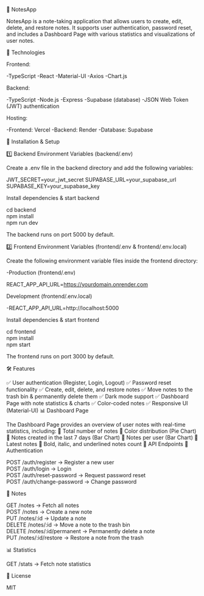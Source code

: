 📒 NotesApp

NotesApp is a note-taking application that allows users to create, edit, delete, and restore notes. It supports user authentication, password reset, and includes a Dashboard Page with various statistics and visualizations of user notes.

🚀 Technologies

Frontend:

-TypeScript
-React
-Material-UI
-Axios
-Chart.js

Backend:

-TypeScript
-Node.js
-Express
-Supabase (database)
-JSON Web Token (JWT) authentication

Hosting:

-Frontend: Vercel
-Backend: Render
-Database: Supabase

🔧 Installation & Setup

1️⃣ Backend
Environment Variables (backend/.env)

Create a .env file in the backend directory and add the following variables:

JWT_SECRET=your_jwt_secret
SUPABASE_URL=your_supabase_url
SUPABASE_KEY=your_supabase_key

Install dependencies & start backend

cd backend  
npm install  
npm run dev  

The backend runs on port 5000 by default.

2️⃣ Frontend
Environment Variables (frontend/.env & frontend/.env.local)

Create the following environment variable files inside the frontend directory:

-Production (frontend/.env)

REACT_APP_API_URL=https://yourdomain.onrender.com

Development (frontend/.env.local)

-REACT_APP_API_URL=http://localhost:5000

Install dependencies & start frontend

cd frontend  
npm install  
npm start  

The frontend runs on port 3000 by default.

🛠 Features

✅ User authentication (Register, Login, Logout)
✅ Password reset functionality
✅ Create, edit, delete, and restore notes
✅ Move notes to the trash bin & permanently delete them
✅ Dark mode support
✅ Dashboard Page with note statistics & charts
✅ Color-coded notes
✅ Responsive UI (Material-UI)
📊 Dashboard Page

The Dashboard Page provides an overview of user notes with real-time statistics, including:
📌 Total number of notes
📌 Color distribution (Pie Chart)
📌 Notes created in the last 7 days (Bar Chart)
📌 Notes per user (Bar Chart)
📌 Latest notes
📌 Bold, italic, and underlined notes count
📜 API Endpoints
🔑 Authentication

POST /auth/register         → Register a new user  
POST /auth/login            → Login  
POST /auth/reset-password   → Request password reset  
POST /auth/change-password  → Change password  

📝 Notes

GET    /notes               → Fetch all notes  
POST   /notes               → Create a new note  
PUT    /notes/:id           → Update a note  
DELETE /notes/:id           → Move a note to the trash bin  
DELETE /notes/:id/permanent → Permanently delete a note  
PUT    /notes/:id/restore   → Restore a note from the trash  

📊 Statistics

GET /stats                 → Fetch note statistics  

📜 License

MIT
